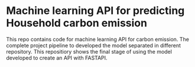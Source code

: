 # Machine learning API for predicting Household carbon emission 
This repo contains code for machine learning API for carbon emission. The complete project pipeline to developed the model separated in different repository. This repositiory shows the final stage of using the model developed to create an API with FASTAPI.


